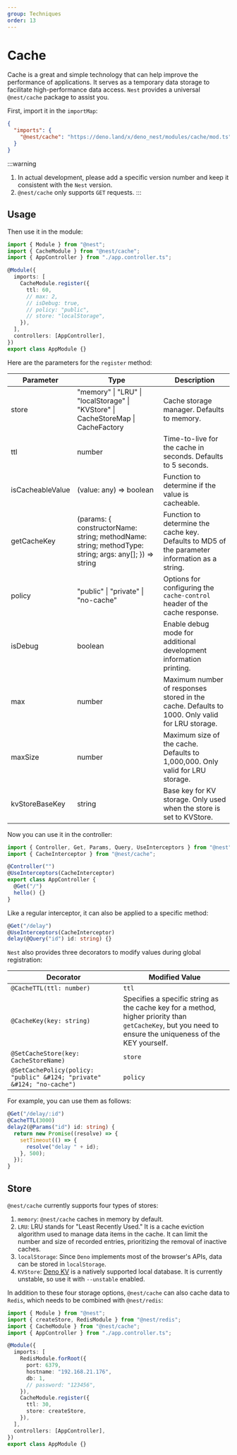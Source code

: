 ```yaml
---
group: Techniques
order: 13
---
```


# Cache

Cache is a great and simple technology that can help improve the performance of applications. It serves as a temporary data storage to facilitate high-performance data access. `Nest` provides a universal `@nest/cache` package to assist you.

First, import it in the `importMap`:

```json
{
  "imports": {
    "@nest/cache": "https://deno.land/x/deno_nest/modules/cache/mod.ts"
  }
}
```

:::warning
1. In actual development, please add a specific version number and keep it consistent with the `Nest` version.
2. `@nest/cache` only supports `GET` requests.
:::

## Usage

Then use it in the module:

```typescript
import { Module } from "@nest";
import { CacheModule } from "@nest/cache";
import { AppController } from "./app.controller.ts";

@Module({
  imports: [
    CacheModule.register({
      ttl: 60,
      // max: 2,
      // isDebug: true,
      // policy: "public",
      // store: "localStorage",
    }),
  ],
  controllers: [AppController],
})
export class AppModule {}
```

Here are the parameters for the `register` method:

| Parameter | Type | Description |
| --- | --- | --- |
| store | "memory" &#124; "LRU" &#124; "localStorage" &#124; "KVStore" &#124; CacheStoreMap &#124; CacheFactory | Cache storage manager. Defaults to memory. |
| ttl | number | Time-to-live for the cache in seconds. Defaults to 5 seconds. |
| isCacheableValue | (value: any) => boolean | Function to determine if the value is cacheable. |
| getCacheKey | (params: { constructorName: string; methodName: string; methodType: string; args: any[]; }) => string | Function to determine the cache key. Defaults to MD5 of the parameter information as a string. |
| policy | "public" &#124; "private" &#124; "no-cache" | Options for configuring the `cache-control` header of the cache response. |
| isDebug | boolean | Enable debug mode for additional development information printing. |
| max | number | Maximum number of responses stored in the cache. Defaults to 1000. Only valid for LRU storage. |
| maxSize | number | Maximum size of the cache. Defaults to 1,000,000. Only valid for LRU storage. |
| kvStoreBaseKey | string | Base key for KV storage. Only used when the store is set to KVStore. |

Now you can use it in the controller:

```typescript
import { Controller, Get, Params, Query, UseInterceptors } from "@nest";
import { CacheInterceptor } from "@nest/cache";

@Controller("")
@UseInterceptors(CacheInterceptor)
export class AppController {
  @Get("/")
  hello() {}
}
```

Like a regular interceptor, it can also be applied to a specific method:

```typescript
@Get("/delay")
@UseInterceptors(CacheInterceptor)
delay(@Query("id") id: string) {}
```

`Nest` also provides three decorators to modify values during global registration:

| Decorator | Modified Value |
| --- | --- |
| `@CacheTTL(ttl: number)` | `ttl` |
| `@CacheKey(key: string)` | Specifies a specific string as the cache key for a method, higher priority than `getCacheKey`, but you need to ensure the uniqueness of the KEY yourself. |
| `@SetCacheStore(key: CacheStoreName)` | `store` |
| `@SetCachePolicy(policy: "public" &#124; "private" &#124; "no-cache") ` | `policy` |

For example, you can use them as follows:

```typescript
@Get("/delay/:id")
@CacheTTL(3000)
delay2(@Params("id") id: string) {
  return new Promise((resolve) => {
    setTimeout(() => {
      resolve("delay " + id);
    }, 500);
  });
}
```

## Store

`@nest/cache` currently supports four types of stores:

1. `memory`: `@nest/cache` caches in memory by default.
2. `LRU`: LRU stands for "Least Recently Used." It is a cache eviction algorithm used to manage data items in the cache. It can limit the number and size of recorded entries, prioritizing the removal of inactive caches.
3. `localStorage`: Since `Deno` implements most of the browser's APIs, data can be stored in `localStorage`.
4. `KVStore`: [Deno KV](https://docs.deno.com/kv/manual) is a natively supported local database. It is currently unstable, so use it with `--unstable` enabled.

In addition to these four storage options, `@nest/cache` can also cache data to `Redis`, which needs to be combined with `@nest/redis`:

```typescript
import { Module } from "@nest";
import { createStore, RedisModule } from "@nest/redis";
import { CacheModule } from "@nest/cache";
import { AppController } from "./app.controller.ts";

@Module({
  imports: [
    RedisModule.forRoot({
      port: 6379,
      hostname: "192.168.21.176",
      db: 1,
      // password: "123456",
    }),
    CacheModule.register({
      ttl: 30,
      store: createStore,
    }),
  ],
  controllers: [AppController],
})
export class AppModule {}
```
